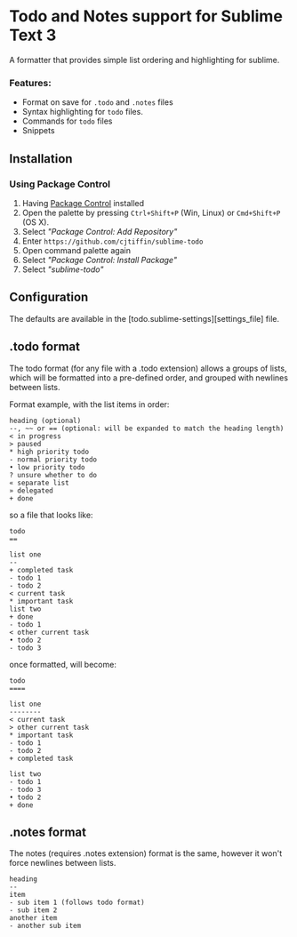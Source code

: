 Todo and Notes support for Sublime Text 3
=========================================

A formatter that provides simple list ordering and highlighting for sublime.


### Features:

* Format on save for `.todo` and `.notes` files
* Syntax highlighting for `todo` files.
* Commands for `todo` files
* Snippets

Installation
------------

### Using Package Control

1. Having [Package Control](https://packagecontrol.io/installation) installed
2. Open the palette by pressing `Ctrl+Shift+P` (Win, Linux) or `Cmd+Shift+P` (OS X).
3. Select _"Package Control: Add Repository"_
4. Enter `https://github.com/cjtiffin/sublime-todo`
5. Open command palette again
6. Select _"Package Control: Install Package"_
7. Select _"sublime-todo"_

## Configuration

The defaults are available in the [todo.sublime-settings][settings_file]
file.


.todo format
------------

The todo format (for any file with a .todo extension) allows a groups of lists, which will be formatted into a pre-defined order, and grouped with newlines between lists.

Format example, with the list items in order:
```
heading (optional)
--, ~~ or == (optional: will be expanded to match the heading length)
< in progress
> paused
* high priority todo
- normal priority todo
• low priority todo
? unsure whether to do
« separate list
» delegated
+ done
```

so a file that looks like:

```
todo
==

list one
--
+ completed task
- todo 1
- todo 2
< current task
* important task
list two
+ done
- todo 1
< other current task
• todo 2
- todo 3
```

once formatted, will become:

```
todo
====

list one
--------
< current task
> other current task
* important task
- todo 1
- todo 2
+ completed task

list two
- todo 1
- todo 3
• todo 2
+ done

```

.notes format
-------------

The notes (requires .notes extension) format is the same, however it won't force newlines between lists.

```
heading
--
item
- sub item 1 (follows todo format)
- sub item 2
another item
- another sub item
```
